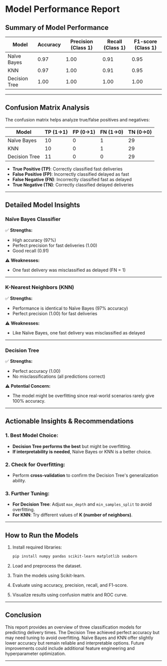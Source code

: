 # Model Performance Report

## Summary of Model Performance

| Model          | Accuracy | Precision (Class 1) | Recall (Class 1) | F1-score (Class 1) |
|---------------|----------|--------------------|------------------|------------------|
| Naïve Bayes  | 0.97     | 1.00               | 0.91             | 0.95             |
| KNN           | 0.97     | 1.00               | 0.91             | 0.95             |
| Decision Tree | 1.00     | 1.00               | 1.00             | 1.00             |

---

## Confusion Matrix Analysis

The confusion matrix helps analyze true/false positives and negatives:

| Model          | TP (1→1) | FP (0→1) | FN (1→0) | TN (0→0) |
|---------------|-------------|-------------|-------------|-------------|
| Naïve Bayes  | 10          | 0           | 1           | 29          |
| KNN           | 10          | 0           | 1           | 29          |
| Decision Tree | 11          | 0           | 0           | 29          |

- **True Positive (TP)**: Correctly classified fast deliveries  
- **False Positive (FP)**: Incorrectly classified delayed as fast  
- **False Negative (FN)**: Incorrectly classified fast as delayed  
- **True Negative (TN)**: Correctly classified delayed deliveries  

---

## Detailed Model Insights

### Naïve Bayes Classifier

✅ **Strengths:**  
- High accuracy (97%)  
- Perfect precision for fast deliveries (1.00)  
- Good recall (0.91)  

⚠ **Weaknesses:**  
- One fast delivery was misclassified as delayed (FN = 1)  

---

### K-Nearest Neighbors (KNN)

✅ **Strengths:**  
- Performance is identical to Naïve Bayes (97% accuracy)  
- Perfect precision (1.00) for fast deliveries  

⚠ **Weaknesses:**  
- Like Naïve Bayes, one fast delivery was misclassified as delayed  

---

### Decision Tree

✅ **Strengths:**  
- Perfect accuracy (1.00)  
- No misclassifications (all predictions correct)  

⚠ **Potential Concern:**  
- The model might be overfitting since real-world scenarios rarely give 100% accuracy.  

---

## Actionable Insights & Recommendations

### 1. Best Model Choice:
- **Decision Tree performs the best** but might be overfitting.
- **If interpretability is needed**, Naïve Bayes or KNN is a better choice.

### 2. Check for Overfitting:
- Perform **cross-validation** to confirm the Decision Tree's generalization ability.

### 3. Further Tuning:
- **For Decision Tree**: Adjust `max_depth` and `min_samples_split` to avoid overfitting.
- **For KNN**: Try different values of **K (number of neighbors)**.

---

## How to Run the Models

1. Install required libraries:
   ```bash
   pip install numpy pandas scikit-learn matplotlib seaborn
   ```

2. Load and preprocess the dataset.
3. Train the models using Scikit-learn.
4. Evaluate using accuracy, precision, recall, and F1-score.
5. Visualize results using confusion matrix and ROC curve.

---

## Conclusion

This report provides an overview of three classification models for predicting delivery times. The Decision Tree achieved perfect accuracy but may need tuning to avoid overfitting. Naïve Bayes and KNN offer slightly lower accuracy but remain reliable and interpretable options. Future improvements could include additional feature engineering and hyperparameter optimization.

---

